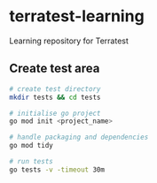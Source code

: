 # terratest-learning

Learning repository for Terratest

## Create test area
```bash
# create test directory
mkdir tests && cd tests

# initialise go project
go mod init <project_name>

# handle packaging and dependencies
go mod tidy

# run tests
go tests -v -timeout 30m
```
